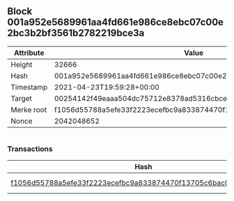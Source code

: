 ## Block 001a952e5689961aa4fd661e986ce8ebc07c00e2bc3b2bf3561b2782219bce3a

Attribute | Value
--- | ---
Height | 32666
Hash | 001a952e5689961aa4fd661e986ce8ebc07c00e2bc3b2bf3561b2782219bce3a
Timestamp | 2021-04-23T19:59:28+00:00
Target | 00254142f49eaaa504dc75712e8378ad5316cbcead634704b3734b6271167cc4
Merke root | f1056d55788a5efe33f2223ecefbc9a833874470f13705c6bac06ff54f3d3dbc
Nonce | 2042048652

```

```

### Transactions

Hash | Amount
--- | ---
[f1056d55788a5efe33f2223ecefbc9a833874470f13705c6bac06ff54f3d3dbc](f1056d55788a5efe33f2223ecefbc9a833874470f13705c6bac06ff54f3d3dbc.md) | 10.00000000 SKEPTI 
